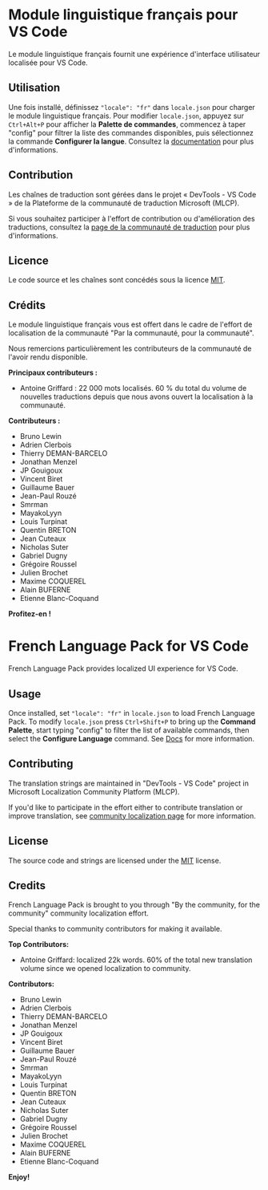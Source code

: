 # Module linguistique français pour VS Code

Le module linguistique français fournit une expérience d'interface utilisateur localisée pour VS Code.

## Utilisation

Une fois installé, définissez `"locale": "fr"` dans `locale.json` pour charger le module linguistique français. Pour modifier `locale.json`, appuyez sur `Ctrl+Alt+P` pour afficher la **Palette de commandes**, commencez à taper "config" pour filtrer la liste des commandes disponibles, puis sélectionnez la commande **Configurer la langue**. Consultez la [documentation](https://go.microsoft.com/fwlink/?LinkId=761051) pour plus d'informations.

## Contribution

Les chaînes de traduction sont gérées dans le projet « DevTools - VS Code » de la Plateforme de la communauté de traduction Microsoft (MLCP).

Si vous souhaitez participer à l'effort de contribution ou d'amélioration des traductions, consultez la [page de la communauté de traduction](https://aka.ms/vscodeloc) pour plus d'informations.

## Licence

Le code source et les chaînes sont concédés sous la licence [MIT](https://github.com/Microsoft/vscode-loc/blob/master/LICENSE.md).

## Crédits

Le module linguistique français vous est offert dans le cadre de l'effort de localisation de la communauté "Par la communauté, pour la communauté".

Nous remercions particulièrement les contributeurs de la communauté de l'avoir rendu disponible.

**Principaux contributeurs :**

* Antoine Griffard : 22 000 mots localisés. 60 % du total du volume de nouvelles traductions depuis que nous avons ouvert la localisation à la communauté.

**Contributeurs :**

* Bruno Lewin
* Adrien Clerbois
* Thierry DEMAN-BARCELO
* Jonathan Menzel
* JP Gouigoux
* Vincent Biret
* Guillaume Bauer
* Jean-Paul Rouzé
* Smrman
* MayakoLyyn
* Louis Turpinat
* Quentin BRETON
* Jean Cuteaux
* Nicholas Suter
* Gabriel Dugny
* Grégoire Roussel
* Julien Brochet
* Maxime COQUEREL
* Alain BUFERNE
* Etienne Blanc-Coquand

**Profitez-en !**

# French Language Pack for VS Code

French Language Pack provides localized UI experience for VS Code.

## Usage

Once installed, set `"locale": "fr"` in `locale.json` to load French Language Pack. To modify `locale.json` press `Ctrl+Shift+P` to bring up the **Command Palette**, start typing "config" to filter the list of available commands, then select the **Configure Language** command. See [Docs](https://go.microsoft.com/fwlink/?LinkId=761051) for more information.

## Contributing

The translation strings are maintained in "DevTools - VS Code" project in Microsoft Localization Community Platform (MLCP). 

If you'd like to participate in the effort either to contribute translation or improve translation, see [community localization page](https://aka.ms/vscodeloc) for more information.

## License

The source code and strings are licensed under the [MIT](https://github.com/Microsoft/vscode-loc/blob/master/LICENSE.md) license.

## Credits

French Language Pack is brought to you through "By the community, for the community" community localization effort.

Special thanks to community contributors for making it available.

**Top Contributors:**

* Antoine Griffard: localized 22k words. 60% of the total new translation volume since we opened localization to community.

**Contributors:**

* Bruno Lewin
* Adrien Clerbois
* Thierry DEMAN-BARCELO
* Jonathan Menzel
* JP Gouigoux
* Vincent Biret
* Guillaume Bauer
* Jean-Paul Rouzé
* Smrman
* MayakoLyyn
* Louis Turpinat
* Quentin BRETON
* Jean Cuteaux
* Nicholas Suter
* Gabriel Dugny
* Grégoire Roussel
* Julien Brochet
* Maxime COQUEREL
* Alain BUFERNE
* Etienne Blanc-Coquand

**Enjoy!**
